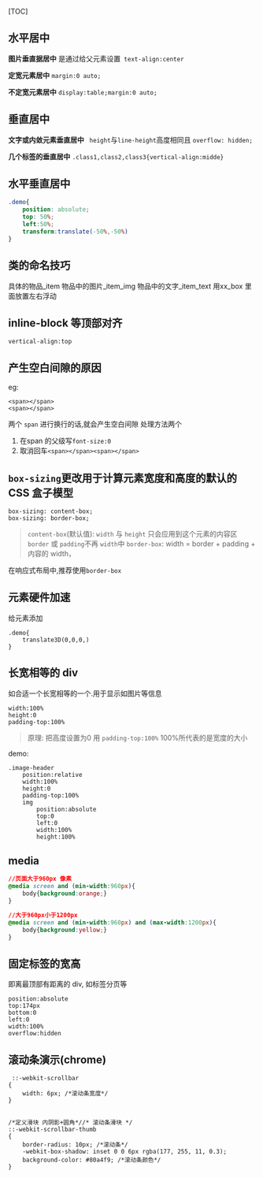 [TOC]


## 水平居中
 **图片垂直据居中**
        是通过给父元素设置` text-align:center`
        
 **定宽元素居中**
        `margin:0 auto;`
        
 **不定宽元素居中**
     `display:table;margin:0 auto;`

## 垂直居中
**文字或内敛元素垂直居中**
   ` height`与`line-height`高度相同且 `overflow: hidden;`
    
 **几个标签的垂直居中**
`.class1,class2,class3{vertical-align:midde}`

## 水平垂直居中
```css
.demo{
	position: absolute;
    top: 50%;
    left:50%;
    transform:translate(-50%,-50%)
}
```

## 类的命名技巧
具体的物品_item
物品中的图片_item_img
物品中的文字_item_text
用xx_box 里面放置左右浮动

##  inline-block 等顶部对齐
`vertical-align:top`

## 产生空白间隙的原因
eg:
```
<span></span>
<span></span>
```
两个 `span` 进行换行的话,就会产生空白间隙
处理方法两个
1. 在span 的父级写`font-size:0`
2. 取消回车`<span></span><span></span>`

## `box-sizing`更改用于计算元素宽度和高度的默认的 CSS 盒子模型
```
box-sizing: content-box;
box-sizing: border-box;
```
> `content-box`(默认值): `width` 与 `height` 只会应用到这个元素的内容区`border` 或 `padding`不再 `width`中
> `border-box`: width = border + padding + 内容的  width，

在响应式布局中,推荐使用`border-box`

## 元素硬件加速
给元素添加
```
.demo{
	translate3D(0,0,0,)
}
```

##  长宽相等的 div
如合适一个长宽相等的一个.用于显示如图片等信息
```
width:100%
height:0
padding-top:100%
```
> 原理: 把高度设置为0 用 `padding-top:100%` 100%所代表的是宽度的大小

demo:
```
.image-header
    position:relative
    width:100%
    height:0
    padding-top:100%
    img
        position:absolute
        top:0
        left:0
        width:100%
        height:100%
```
## media
~~~css
//页面大于960px 像素
@media screen and (min-width:960px){ 
    body{background:orange;}
}

//大于960px小于1200px
@media screen and (min-width:960px) and (max-width:1200px){
    body{background:yellow;}
}
~~~

## 固定标签的宽高
即离最顶部有距离的 div, 如标签分页等
```
position:absolute
top:174px
bottom:0
left:0
width:100%
overflow:hidden
```
## 滚动条演示(chrome)
```
 ::-webkit-scrollbar
{
    width: 6px; /*滚动条宽度*/
}


/*定义滑块 内阴影+圆角*//* 滚动条滑块 */
::-webkit-scrollbar-thumb
{
    border-radius: 10px; /*滚动条*/
    -webkit-box-shadow: inset 0 0 6px rgba(177, 255, 11, 0.3);
    background-color: #80a4f9; /*滚动条颜色*/
}
```

